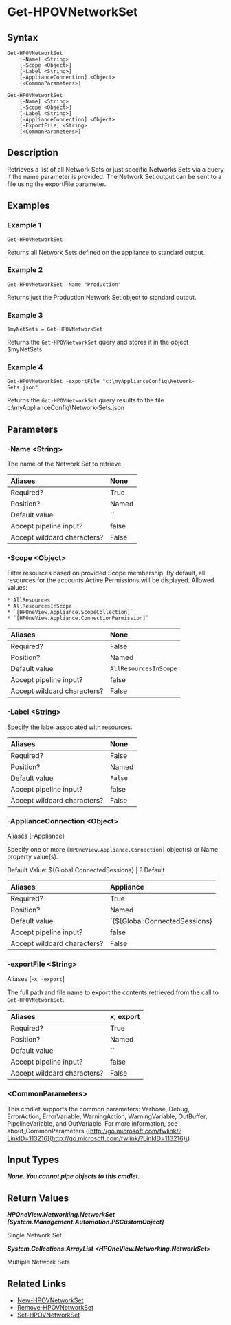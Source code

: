 ﻿---
description: Retrieve Network Set resource(s).
---

# Get-HPOVNetworkSet

## Syntax

```text
Get-HPOVNetworkSet
    [-Name] <String>
    [-Scope <Object>]
    [-Label <String>]
    [-ApplianceConnection] <Object>
    [<CommonParameters>]
```

```text
Get-HPOVNetworkSet
    [-Name] <String>
    [-Scope <Object>]
    [-Label <String>]
    [-ApplianceConnection] <Object>
    [-ExportFile] <String>
    [<CommonParameters>]
```

## Description

Retrieves a list of all Network Sets or just specific Networks Sets via a query if the name parameter is provided.  The Network Set output can be sent to a file using the exportFile parameter.

## Examples

###  Example 1 

```text
Get-HPOVNetworkSet

```

Returns all Network Sets defined on the appliance to standard output.

###  Example 2 

```text
Get-HPOVNetworkSet -Name "Production"

```

Returns just the Production Network Set object to standard output.

###  Example 3 

```text
$myNetSets = Get-HPOVNetworkSet

```

Returns the `Get-HPOVNetworkSet` query and stores it in the object $myNetSets

###  Example 4 

```text
Get-HPOVNetworkSet -exportFile "c:\myApplianceConfig\Network-Sets.json"

```

Returns the `Get-HPOVNetworkSet` query results to the file c:\myApplianceConfig\Network-Sets.json

## Parameters

### -Name &lt;String&gt;

The name of the Network Set to retrieve.

| Aliases | None |
| :--- | :--- |
| Required? | True |
| Position? | Named |
| Default value | `` |
| Accept pipeline input? | false |
| Accept wildcard characters? | False |

### -Scope &lt;Object&gt;

Filter resources based on provided Scope membership.  By default, all resources for the accounts Active Permissions will be displayed.  Allowed values:

	* AllResources
	* AllResourcesInScope
	* `[HPOneView.Appliance.ScopeCollection]`
	* `[HPOneView.Appliance.ConnectionPermission]`

| Aliases | None |
| :--- | :--- |
| Required? | False |
| Position? | Named |
| Default value | `AllResourcesInScope` |
| Accept pipeline input? | false |
| Accept wildcard characters? | False |

### -Label &lt;String&gt;

Specify the label associated with resources.

| Aliases | None |
| :--- | :--- |
| Required? | False |
| Position? | Named |
| Default value | `False` |
| Accept pipeline input? | false |
| Accept wildcard characters? | False |

### -ApplianceConnection &lt;Object&gt;

Aliases [-Appliance]

Specify one or more `[HPOneView.Appliance.Connection]` object(s) or Name property value(s).

Default Value: ${Global:ConnectedSessions} | ? Default

| Aliases | Appliance |
| :--- | :--- |
| Required? | True |
| Position? | Named |
| Default value | `(${Global:ConnectedSessions} | ? Default)` |
| Accept pipeline input? | false |
| Accept wildcard characters? | False |

### -exportFile &lt;String&gt;

Aliases [-x, `-export`]

The full path and file name to export the contents retrieved from the call to `Get-HPOVNetworkSet`.

| Aliases | x, export |
| :--- | :--- |
| Required? | True |
| Position? | Named |
| Default value | `` |
| Accept pipeline input? | false |
| Accept wildcard characters? | False |

### &lt;CommonParameters&gt;

This cmdlet supports the common parameters: Verbose, Debug, ErrorAction, ErrorVariable, WarningAction, WarningVariable, OutBuffer, PipelineVariable, and OutVariable. For more information, see about\_CommonParameters \([http://go.microsoft.com/fwlink/?LinkID=113216](http://go.microsoft.com/fwlink/?LinkID=113216)\)

## Input Types

_**None.  You cannot pipe objects to this cmdlet.**_

## Return Values

_**HPOneView.Networking.NetworkSet [System.Management.Automation.PSCustomObject]**_

Single Network Set


_**System.Collections.ArrayList <HPOneView.Networking.NetworkSet>**_

Multiple Network Sets


## Related Links

* [New-HPOVNetworkSet](new-hpovnetworkset.md)
* [Remove-HPOVNetworkSet](remove-hpovnetworkset.md)
* [Set-HPOVNetworkSet](set-hpovnetworkset.md)
